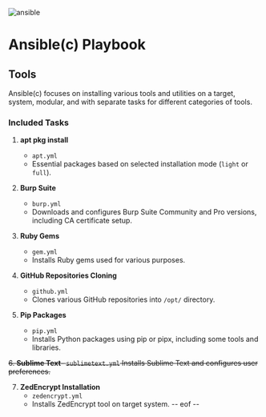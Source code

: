 ![ansible](https://github.com/TheProdigyLeague/another_linux_build/assets/30985576/cdf38f92-d373-4d91-b1be-13d2b580c820)

# Ansible(c) Playbook

## Tools

Ansible(c) focuses on installing various tools and utilities on a target, system, modular, and with separate tasks for different categories of tools.

### Included Tasks

1. **apt pkg install**
   - `apt.yml`
   - Essential packages based on selected installation mode (`light` or `full`).

2. **Burp Suite**
   - `burp.yml`
   - Downloads and configures Burp Suite Community and Pro versions, including CA certificate setup.

3. **Ruby Gems**
   - `gem.yml`
   - Installs Ruby gems used for various purposes.

4. **GitHub Repositories Cloning**
   - `github.yml`
   - Clones various GitHub repositories into `/opt/` directory.

5. **Pip Packages**
   - `pip.yml`
   - Installs Python packages using pip or pipx, including some tools and libraries.

~~6. **Sublime Text**- `sublimetext.yml` Installs Sublime Text and configures user preferences.~~

7. **ZedEncrypt Installation**
   - `zedencrypt.yml`
   - Installs ZedEncrypt tool on target system.
-- eof --
